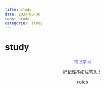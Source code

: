 ```yaml
---
title: study
date: 2024-08-30 
tags: study
categories: study
---
```


# study



<center><font color=#6f5dee>笔记学习 </font>



<!--more-->

好记性不如烂笔头！


[notes](./notes.html) 
